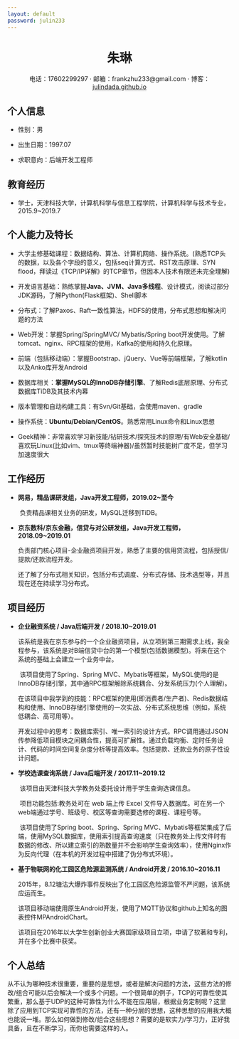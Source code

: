 ```yaml
---
layout: default
password: julin233
---
```


 <div align="center">
     <h1>朱琳</h1>
     <div>
     电话：17602299297&nbsp;·&nbsp;邮箱：frankzhu233@gmail.com&nbsp;·&nbsp;博客：<a href="https://julindada.github.io/">julindada.github.io</a>
     </div>
 </div>





## 个人信息


 - 性别：男

 - 出生日期：1997.07

 - 求职意向：后端开发工程师


## 教育经历

- 学士，天津科技大学，计算机科学与信息工程学院，计算机科学与技术专业，2015.9~2019.7


## 个人能力及特长


- 大学主修基础课程：数据结构、算法、计算机网络、操作系统。(熟悉TCP头的数据，以及各个字段的意义，包括seq计算方式、RST攻击原理、SYN flood，拜读过《TCP/IP详解》的TCP章节，但因本人技术有限还未完全理解)

- 开发语言基础：熟练掌握**Java、JVM、Java多线程**、设计模式，阅读过部分JDK源码，了解Python(Flask框架)、Shell脚本

- 分布式：了解Paxos、Raft一致性算法，HDFS的使用，分布式思想和解决问题的方法

- Web开发：掌握Spring/SpringMVC/ Mybatis/Spring boot开发使用。了解tomcat、nginx、RPC框架的使用，Kafka的使用和持久化原理。

- 前端（包括移动端）：掌握Bootstrap、jQuery、Vue等前端框架，了解kotlin以及Anko库开发Android

- 数据库相关：**掌握MySQL的InnoDB存储引擎**、了解Redis底层原理、分布式数据库TiDB及其技术内幕

- 版本管理和自动构建工具：有Svn/Git基础，会使用maven、gradle

- 操作系统：**Ubuntu/Debian/CentOS**。熟悉常用Linux命令和Linux思想

- Geek精神：非常喜欢学习新技能/钻研技术/探究技术的原理/有Web安全基础/喜欢玩Linux(比如vim、tmux等终端神器)/虽然暂时技能树广度不足，但学习加速度很大 


## 工作经历

- **网易，精品课研发组，Java开发工程师，2019.02~至今**

  ​	负责精品课相关业务的研发，MySQL迁移到TiDB。

- **京东数科/京东金融，信贷与对公研发组，Java开发工程师，2018.09~2019.01**

  ​	负责部门核心项目-企业融资项目开发，熟悉了主要的信用贷流程，包括授信/提款/还款流程开发。

  ​	还了解了分布式相关知识，包括分布式调度、分布式存储、技术选型等，并且现在还在持续学习分布式。


## 项目经历

- **企业融资系统	/	Java后端开发	/	2018.10~2019.01**

	​	该系统是我在京东参与的一个企业融资项目，从立项到第三期需求上线，我全程参与，该系统是对B端信贷中台的第一个模型(包括数据模型)。将来在这个系统的基础上会建立一个业务中台。
	
	​	该项目使用了Spring、Spring MVC、Mybatis等框架，MySQL使用的是InnoDB存储引擎，其中通RPC框架解除系统耦合、分发系统压力(个人理解)。
	
	​	在该项目中我学到的技能：RPC框架的使用(即消费者/生产者)、Redis数据结构和使用、InnoDB存储引擎使用的一次实战、分布式系统思维（例如，系统低耦合、高可用等）。
	
	​	开发过程中的思考：数据库索引、唯一索引的设计方式。RPC调用通过JSON传参降低项目模块之间耦合性，提高可扩展性。通过负载均衡、定时任务设计、代码的时间空间复杂度分析等提高效率。包括提款、还款业务的原子性设计问题。
	
- **学校选课查询系统	/	Java后端开发	/	2017.11~2019.12**
	
	​	该项目由天津科技大学教务处委托设计用于学生查询选课信息。
	
	​	项目功能包括:教务处可在 web 端上传 Excel 文件导入数据库。可在另一个web端通过学号、班级号、校区等查询需要选修的课程、课程号等。

	​	该项目使用了Spring boot、Spring、Spring MVC、Mybatis等框架集成了后端，使用MySQL数据库，使用索引提高查询速度（只在教务处上传文件时有数据的修改、所以建立索引的熟数量并不会影响学生查询效率），使用Nginx作为反向代理（在本机的开发过程中搭建了伪分布式环境）。

- **基于物联网的化工园区危险源监测系统	/	Android开发		/	2016.10~2016.11** 

  ​	2015年，8.12塘沽大爆炸事件反映出了化工园区危险源监管不严问题，该系统应运而生。

  ​	该项目移动端使用原生Android开发，使用了MQTT协议和github上知名的图表控件MPAndroidChart。

  ​	该项目在2016年以大学生创新创业大赛国家级项目立项，申请了软著和专利，并在多个比赛中获奖。


## 个人总结

从不认为哪种技术很重要，重要的是思想，或者是解决问题的方法，这些方法的修改/组合可能以后会解决一个或多个问题。一个很简单的例子，TCP的可靠性使其繁重，那么基于UDP的这种可靠性为什么不能在应用层，根据业务定制呢？这里除了应用到TCP实现可靠性的方法，还有一种分层的思想，这种思想的应用我大概也能说一堆。那么如何做到修改/组合这些思想？需要的是软实力/学习力，正好我具备，且在不断学习，而你也需要这样的人。
